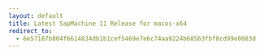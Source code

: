 ```yaml
---
layout: default
title: Latest SapMachine 11 Release for macos-x64
redirect_to:
  - 6e57187b804f6614834db1b1cef5469e7e6c74aa9224b685b3fbf8cd99e0083d
---
```


